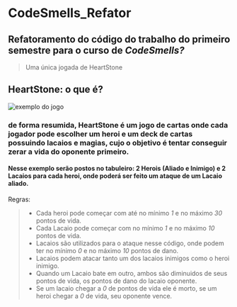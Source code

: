 # CodeSmells_Refator

## Refatoramento do código do trabalho do primeiro semestre para o curso de *CodeSmells?* 

>Uma única jogada de HeartStone

## **HeartStone**: o que é?
  ![exemplo do jogo](https://imag.malavida.com/mvimgbig/download-fs/hearthstone-15581-4.jpg)

### de forma resumida, HeartStone é um jogo de cartas onde cada jogador pode escolher um heroi e um deck de cartas possuindo lacaios e magias, cujo o objetivo é tentar conseguir zerar a vida do oponente primeiro. 

#### Nesse exemplo serão postos no tabuleiro: 2 Herois (Aliado e Inimigo) e 2 Lacaios para cada heroi, onde poderá ser feito um ataque de um Lacaio aliado.

Regras:
>- Cada heroi pode começar com até no mínimo *1* e no máximo *30* pontos de vida.
>- Cada Lacaio pode começar com no mínimo *1* e no máximo *10* pontos de vida.
>- Lacaios são utilizados para o ataque nesse código, onde podem ter no mínimo *0* e no máximo *10* pontos de dano.
>- Lacaios podem atacar tanto um dos lacaios inimigos como o heroi inimigo.
>- Quando um Lacaio bate em outro, ambos são diminuidos de seus pontos de vida, os pontos de dano do lacaio oponente.
>- Se um lacaio chegar a *0* de pontos de vida ele é morto, se um heroi chegar a *0* de vida, seu oponente vence.
